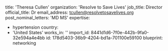 title: 'Theresa Cullen'
organization: 'Resolve to Save Lives'
job_title: Director
official_title: Dr
email_address: tcullen@resolvetosavelives.org
post_nominal_letters: 'MD MS'
expertise:
  - hypertension
country:
  - 'United States'
works_in: ''
import_id: 8441d1d6-7f0e-442b-9fa0-32e594a4e4bb
id: 178d5403-36b9-4204-bd1a-701100e59100
blueprint: networking
